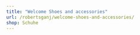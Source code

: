 ```yaml
---
title: "Welcome Shoes and accessories"
url: /robertsganj/welcome-shoes-and-accessories/
shop: Schuhe
---
```


